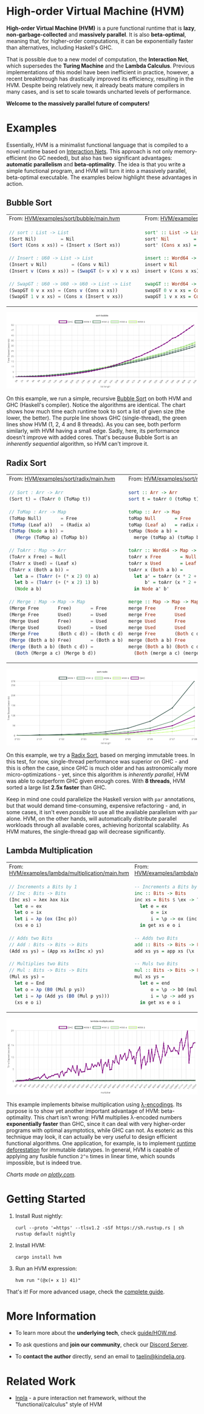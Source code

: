 High-order Virtual Machine (HVM)
=================================

**High-order Virtual Machine (HVM)** is a pure functional runtime that is **lazy**, **non-garbage-collected** and
**massively parallel**. It is also **beta-optimal**, meaning that, for higher-order computations, it can be
exponentially faster than alternatives, including Haskell's GHC.

That is possible due to a new model of computation, the **Interaction Net**, which supersedes the **Turing Machine** and
the **Lambda Calculus**. Previous implementations of this model have been inefficient in practice, however, a recent
breakthrough has drastically improved its efficiency, resulting in the HVM. Despite being relatively new, it already
beats mature compilers in many cases, and is set to scale towards uncharted levels of performance.

**Welcome to the massively parallel future of computers!**

Examples
========

Essentially, HVM is a minimalist functional language that is compiled to a novel runtime based on [Interaction
Nets](https://pdf.sciencedirectassets.com/272575/1-s2.0-S0890540100X00600/1-s2.0-S0890540197926432/main.pdf?X-Amz-Security-Token=IQoJb3JpZ2luX2VjEEkaCXVzLWVhc3QtMSJGMEQCIDQQ1rA8jV9UQEKlaFzLfqINP%2B%2FrcTj4NCbI40n%2FrGbyAiBLG%2FpnaXmp6BGaG1Yplr3YYsHzxet6aQXc1qnkbb3W0irMBAhSEAUaDDA1OTAwMzU0Njg2NSIM1FOMCDHcoyvFFAU6KqkEgJPcH6B8%2BRYsdLtUERtVlwtcXZBW38xnvb%2FPRSkmxcNaK%2BmQTa7L3ZFuZt9rpNjrB3sJHg%2Bxc%2FqdAF%2FsthEb1NreHNze7LmbStuRufZCGEcxax%2FsyjnSb9bnrHuDEpnck1Dhk2YPqR8%2Bim%2BdQisDUp%2F4torZsCK1%2BPAEQkQAmGqinioexAr8dEE0BOlHgxBz5YRIkV9pjLoq%2FjWFqiUSO2bPdVi2AfpDbXI48ek6gQs%2F6VTIFRShfezfAr1HoDlQEoyyVYnVy6wI%2Fu1WVB%2FA0JJHK1B7rZFEYilPSAdUpVSOvjhNHN9elxIxlFX6hOZz3YJ4QDeLCPztfMClYYxAex6hoBBVzTkRzszs18hK1K%2FMUMwF4o%2FDy1i3WLeUmC36CL7WXDik%2BTZ7WjJNYGVRILH6cDsHrg17A0MVI5njvw7iM%2FrYKoOgBD2ESct4nO3mpRkKVq%2F9UyKScwVT5VrNpuLWLnrg29BDvE%2BDoFI6c71cisENjhIhGPNrBCQvZLNe1k%2BD54NyfqOe4a1DguuzxBnsNj6BBD2lM6TyDvCz9w36u194aN8oks9hLuTuKp7Rk05dTt6rj4pThkHA%2FQQymmx74MlQtTXTnD5v%2F%2BmGSUz6vHzqaV2Ft5xjWf9w9NJHfTkFkpxNEv8fTUUSMBEhL4nF8wj0wiNbSwp9NvPOj3YMIG2icNxdAZyNsJYJUowOCXi4JTwCkqb2WdNOi88pOSaAautZrBg7nzCKyuCbBjqqATOzXItndBn%2Be6oyH2l8sD%2B5v%2FjIqCz8%2Bx%2Bz%2FZA3dntddFac64iWFGPbJeRGw05BiPX5TKBnrR%2BmaqfO%2F7SxoYfTV4hl5Z2lmJcoiEd%2BWUmNK2wntMlGtFn%2FmFeeljKBeMxnfh8DN0qRz10NZAfxhvqxAEBu67G0ZXpECGxr8fAiBrdvnEac6rWfv8%2FT0VA%2Fu6xjIMIrrwU65xAuVuIG%2BXpsdC073VLm1%2BEW&X-Amz-Algorithm=AWS4-HMAC-SHA256&X-Amz-Date=20221119T011901Z&X-Amz-SignedHeaders=host&X-Amz-Expires=300&X-Amz-Credential=ASIAQ3PHCVTYYRK5XVMW%2F20221119%2Fus-east-1%2Fs3%2Faws4_request&X-Amz-Signature=74892553e56ba432350974a6f4dbebfd97418e2187a5c4e183da61dd0e951609&hash=bc1de316d0b6ee58191106c1cdbc34d1eaeab536a9bbc02dfae09818a8cc2510&host=68042c943591013ac2b2430a89b270f6af2c76d8dfd086a07176afe7c76c2c61&pii=S0890540197926432&tid=spdf-00500b38-a41c-4d5b-98bb-4a2754da3953&sid=17532fa99b4522476f2b00d636dc838e7e36gxrqa&type=client&ua=515904515402570a0401&rr=76c51d7eea7b4d36).
This approach is not only memory-efficient (no GC needed), but also has two significant advantages: **automatic
parallelism** and **beta-optimality**. The idea is that you write a simple functional program, and HVM will turn it into
a massively parallel, beta-optimal executable. The examples below highlight these advantages in action.

Bubble Sort
-----------

<table>
<tr>
  <td>From: <a href="./examples/sort/bubble/main.hvm">HVM/examples/sort/bubble/main.hvm</a></td>
  <td>From: <a href="./examples/sort/bubble/main.hs" >HVM/examples/sort/bubble/main.hs</a></td>
</tr>
<tr>
<td>

```javascript
// sort : List -> List
(Sort Nil)         = Nil
(Sort (Cons x xs)) = (Insert x (Sort xs))

// Insert : U60 -> List -> List
(Insert v Nil)         = (Cons v Nil)
(Insert v (Cons x xs)) = (SwapGT (> v x) v x xs)

// SwapGT : U60 -> U60 -> U60 -> List -> List
(SwapGT 0 v x xs) = (Cons v (Cons x xs))
(SwapGT 1 v x xs) = (Cons x (Insert v xs))
```

</td>
<td>

```haskell
sort' :: List -> List
sort' Nil         = Nil
sort' (Cons x xs) = insert x (sort' xs)

insert :: Word64 -> List -> List
insert v Nil         = Cons v Nil
insert v (Cons x xs) = swapGT (if v > x then 1 else 0) v x xs

swapGT :: Word64 -> Word64 -> Word64 -> List -> List
swapGT 0 v x xs = Cons v (Cons x xs)
swapGT 1 v x xs = Cons x (insert v xs)
```

</td>
</tr>
</table>

![](bench/_results_/sort-bubble.png)

On this example, we run a simple, recursive [Bubble Sort](https://en.wikipedia.org/wiki/Bubble_sort) on both HVM and GHC
(Haskell's compiler). Notice the algorithms are identical. The chart shows how much time each runtime took to sort a
list of given size (the lower, the better). The purple line shows GHC (single-thread), the green lines show HVM (1, 2, 4
and 8 threads). As you can see, both perform similarly, with HVM having a small edge.  Sadly, here, its performance
doesn't improve with added cores. That's because Bubble Sort is an *inherently sequential* algorithm, so HVM can't
improve it.

Radix Sort
----------

<table>
<tr>
  <td>From: <a href="./examples/sort/radix/main.hvm">HVM/examples/sort/radix/main.hvm</a></td>
  <td>From: <a href="./examples/sort/radix/main.hs" >HVM/examples/sort/radix/main.hs</a></td>
</tr>
<tr>
<td>

```javascript
// Sort : Arr -> Arr
(Sort t) = (ToArr 0 (ToMap t))

// ToMap : Arr -> Map
(ToMap Null)       = Free
(ToMap (Leaf a))   = (Radix a)
(ToMap (Node a b)) =
  (Merge (ToMap a) (ToMap b))

// ToArr : Map -> Arr
(ToArr x Free) = Null
(ToArr x Used) = (Leaf x)
(ToArr x (Both a b)) =
  let a = (ToArr (+ (* x 2) 0) a)
  let b = (ToArr (+ (* x 2) 1) b)
  (Node a b)

// Merge : Map -> Map -> Map
(Merge Free       Free)       = Free
(Merge Free       Used)       = Used
(Merge Used       Free)       = Used
(Merge Used       Used)       = Used
(Merge Free       (Both c d)) = (Both c d)
(Merge (Both a b) Free)       = (Both a b)
(Merge (Both a b) (Both c d)) =
  (Both (Merge a c) (Merge b d))
```

</td>
<td>

```haskell
sort :: Arr -> Arr
sort t = toArr 0 (toMap t)

toMap :: Arr -> Map
toMap Null       = Free
toMap (Leaf a)   = radix a
toMap (Node a b) =
  merge (toMap a) (toMap b)

toArr :: Word64 -> Map -> Arr
toArr x Free       = Null
toArr x Used       = Leaf x
toArr x (Both a b) =
  let a' = toArr (x * 2 + 0) a
      b' = toArr (x * 2 + 1) b
  in Node a' b'

merge :: Map -> Map -> Map
merge Free       Free       = Free
merge Free       Used       = Used
merge Used       Free       = Used
merge Used       Used       = Used
merge Free       (Both c d) = (Both c d)
merge (Both a b) Free       = (Both a b)
merge (Both a b) (Both c d) =
  (Both (merge a c) (merge b d))
```

</td>
</tr>
</table>


![](bench/_results_/sort-radix.png)

On this example, we try a [Radix Sort](https://en.wikipedia.org/wiki/Radix_sort), based on merging immutable trees. In
this test, for now, single-thread performance was superior on GHC - and this is often the case, since GHC is much older
and has astronomically more micro-optimizations - yet, since this algorithm is *inherently parallel*, HVM was able to
outperform GHC given enough cores. With **8 threads**, HVM sorted a large list **2.5x faster** than GHC.

Keep in mind one could parallelize the Haskell version with `par` annotations, but that would demand time-consuming,
expensive refactoring - and, in some cases, it isn't even *possible* to use all the available parallelism with `par`
alone. HVM, on the other hands, will automatically distribute parallel workloads through all available cores, achieving
horizontal scalability. As HVM matures, the single-thread gap will decrease significantly.

Lambda Multiplication
---------------------

<table>
<tr>
  <td>From: <a href="./examples/lambda/multiplication/main.hvm">HVM/examples/lambda/multiplication/main.hvm </a></td>
  <td>From: <a href="./examples/lambda/multiplication/main.hs" >HVM/examples/lambda/multiplication/main.hs </a></td>
</tr>
<tr>
<td>

```javascript
// Increments a Bits by 1
// Inc : Bits -> Bits
(Inc xs) = λex λox λix
  let e = ex
  let o = ix
  let i = λp (ox (Inc p))
  (xs e o i)

// Adds two Bits
// Add : Bits -> Bits -> Bits
(Add xs ys) = (App xs λx(Inc x) ys)

// Multiplies two Bits
// Mul : Bits -> Bits -> Bits
(Mul xs ys) =
  let e = End
  let o = λp (B0 (Mul p ys))
  let i = λp (Add ys (B0 (Mul p ys)))
  (xs e o i)
```

</td>
<td>

```haskell
-- Increments a Bits by 1
inc :: Bits -> Bits
inc xs = Bits $ \ex -> \ox -> \ix ->
  let e = ex
      o = ix
      i = \p -> ox (inc p)
  in get xs e o i

-- Adds two Bits
add :: Bits -> Bits -> Bits
add xs ys = app xs (\x -> inc x) ys

-- Muls two Bits
mul :: Bits -> Bits -> Bits
mul xs ys =
  let e = end
      o = \p -> b0 (mul p ys)
      i = \p -> add ys (b0 (mul p ys))
  in get xs e o i
```

</td>
</tr>
</table>

![](bench/_results_/lambda-multiplication.png)

This example implements bitwise multiplication using [λ-encodings](https://en.wikipedia.org/wiki/Church_encoding). Its
purpose is to show yet another important advantage of HVM: beta-optimality. This chart isn't wrong: HVM multiplies
λ-encoded numbers **exponentially faster** than GHC, since it can deal with very higher-order programs with optimal
asymptotics, while GHC can not. As esoteric as this technique may look, it can actually be very useful to design
efficient functional algorithms. One application, for example, is to implement [runtime
deforestation](https://github.com/Kindelia/HVM/issues/167#issuecomment-1314665474) for immutable datatypes. In general,
HVM is capable of applying any fusible function `2^n` times in linear time, which sounds impossible, but is indeed true.

*Charts made on [plotly.com](https://chart-studio.plotly.com/).*

Getting Started
===============

1. Install Rust nightly:

    ```
    curl --proto '=https' --tlsv1.2 -sSf https://sh.rustup.rs | sh
    rustup default nightly
    ```

2. Install HVM:

    ```
    cargo install hvm
    ```

3. Run an HVM expression:

    ```
    hvm run "(@x(+ x 1) 41)"
    ```

That's it! For more advanced usage, check the [complete guide](guide/README.md).

More Information
================

- To learn more about the **underlying tech**, check [guide/HOW.md](guide/HOW.md).

- To ask questions and **join our community**, check our [Discord Server](https://discord.gg/kindelia).

- To **contact the author** directly, send an email to <taelin@kindelia.org>.

Related Work
============

- [Inpla](https://github.com/inpla/inpla) - a pure interaction net framework, without the "functional/calculus" style of HVM

